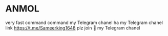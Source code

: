 # ANMOL
very fast command command my Telegram chanel ha 
my Telegram chanel link https://t.me/Sameerking1648
plz join 🙏 my Telegram chanel 
